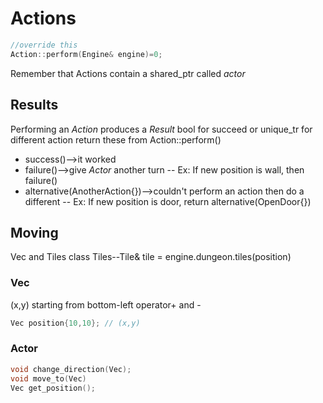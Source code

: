 # Actions
```C++
//override this
Action::perform(Engine& engine)=0;
```
Remember that Actions contain a shared_ptr<Actor> called *actor*

## Results
Performing an *Action* produces a *Result*
bool for succeed or unique_tr<Action> for different action
return these from Action::perform()
- success()-->it worked
- failure()-->give *Actor* another turn
-- Ex: If new position is wall, then failure()
- alternative(AnotherAction{})-->couldn't perform an action then do a different
-- Ex: If new position is door, return alternative(OpenDoor{})

## Moving
Vec and Tiles class
Tiles--Tile& tile = engine.dungeon.tiles(position)

### Vec
(x,y) starting from bottom-left
operator+ and -
```C++
Vec position{10,10}; // (x,y)
```

### Actor
```C++
void change_direction(Vec);
void move_to(Vec)
Vec get_position();
```
